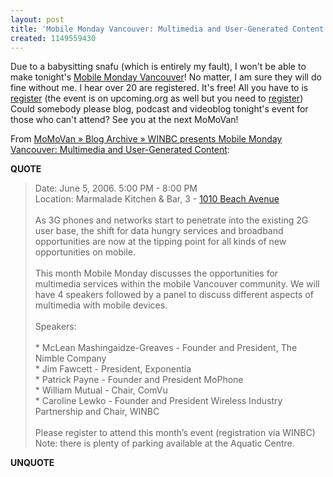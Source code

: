```yaml
---
layout: post
title: 'Mobile Monday Vancouver: Multimedia and User-Generated Content is tonight!'
created: 1149559430
---
```

<p>
Due to a babysitting snafu (which is entirely my fault), I won't be able to make tonight's <a href="http://momovan.org/">Mobile Monday Vancouver</a>! No matter, I am sure they will do fine without me. I hear over 20 are registered. It's free! All you have to is  <a href="https://www.sporg.com/registration?link_type=form&amp;form_id=48713&amp;view_type=windowed">register</a> (the event is on upcoming.org as well but you need to <a href="https://www.sporg.com/registration?link_type=form&amp;form_id=48713&amp;view_type=windowed">register</a>) Could somebody please blog, podcast and videoblog tonight's event for those who can't attend? See you at the next MoMoVan!
</p><p>
From <a href="http://momovan.org/2006/05/winbc-presents-mobile-monday-vancouver-multimedia-and-user-generated-content/">MoMoVan » Blog Archive » WINBC presents Mobile Monday Vancouver: Multimedia and User-Generated Content</a>:
</p><p>
<strong>QUOTE</strong>
</p><blockquote>
Date: 	June 5, 2006. 5:00 PM - 8:00 PM
<br />Location: 	Marmalade Kitchen &#38; Bar, 3 - <a href="http://maps.google.ca/maps?f=q&amp;hl=en&amp;q=1010+beach+avenue+vancouver+bc&amp;om=1">1010 Beach Avenue</a>
<br />
<br />As 3G phones and networks start to penetrate into the existing 2G user base, the shift for data hungry services and broadband opportunities are now at the tipping point for all kinds of new opportunities on mobile.
<br />
<br />This month Mobile Monday discusses the opportunities for multimedia services within the mobile Vancouver community. We will have 4 speakers followed by a panel to discuss different aspects of multimedia with mobile devices.
<br />
<br />Speakers:
<br />
<br />* McLean Mashingaidze-Greaves - Founder and President, The Nimble Company
<br />* Jim Fawcett - President, Exponentia
<br />* Patrick Payne - Founder and President MoPhone
<br />* William Mutual - Chair, ComVu
<br />* Caroline Lewko - Founder and President Wireless Industry Partnership and Chair, WINBC
<br />
<br />Please register to attend this month’s event (registration via WINBC)
<br />Note: there is plenty of parking available at the Aquatic Centre.
</blockquote><p>
<strong>UNQUOTE</strong>
</p>
